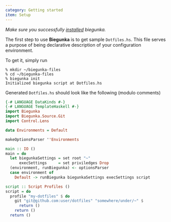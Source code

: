 ```yaml
---
category: Getting started
item: Setup
---
```


*Make sure you successfully [installed][0] biegunka.*

The first step to use __Biegunka__ is to get sample `Dotfiles.hs`. This file serves a
purpose of being declarative description of your configuration environment.

To get it, simply run

```shell
% mkdir ~/biegunka-files
% cd ~/biegunka-files
% biegunka init
Initialized biegunka script at Dotfiles.hs
```

Generated `Dotfiles.hs` should look like the following (modulo comments)

```haskell
{-# LANGUAGE DataKinds #-}
{-# LANGUAGE TemplateHaskell #-}
import Biegunka
import Biegunka.Source.Git
import Control.Lens

data Environments = Default

makeOptionsParser ''Environments

main :: IO ()
main = do
  let biegunkaSettings = set root "~"
      execSettings     = set priviledges Drop
  (environment, runBiegunka) <- optionsParser
  case environment of
    Default -> runBiegunka biegunkaSettings execSettings script

script :: Script Profiles ()
script = do
  profile "my-dotfiles" $ do
    git "git@github.com:user/dotfiles" "somewhere/under/~" $
      return ()
    return ()
  return ()
```
 [0]: /pages/install.html
